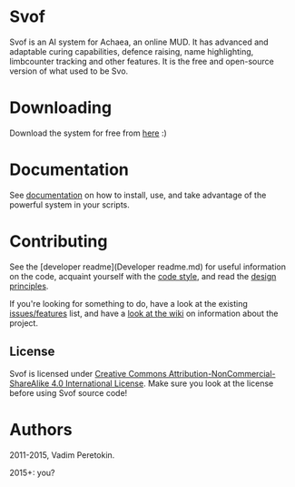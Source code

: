 # Svof
Svof is an AI system for Achaea, an online MUD. It has advanced and adaptable curing capabilities, defence raising, name highlighting, limbcounter tracking and other features. It is the free and open-source version of what used to be Svo.

# Downloading
Download the system for free from [here](https://github.com/svof/svof/releases) :)

# Documentation
See [documentation](https://svof.github.io/svof/) on how to install, use, and take advantage of the powerful system in your scripts.

# Contributing
See the [developer readme](Developer readme.md) for useful information on the code, acquaint yourself with the [code style](https://github.com/svof/svof/wiki/Code-style), and read the [design principles](https://github.com/svof/svof/wiki/Svof-design-principles).

If you're looking for something to do, have a look at the existing [issues/features](https://github.com/svof/svof/issues) list, and have a [look at the wiki](https://github.com/svof/svof/wiki) on information about the project.

## License
Svof is licensed under [Creative Commons Attribution-NonCommercial-ShareAlike 4.0 International License](http://creativecommons.org/licenses/by-nc-sa/4.0/). Make sure you look at the license before using Svof source code!


# Authors
2011-2015, Vadim Peretokin.

2015+: you?